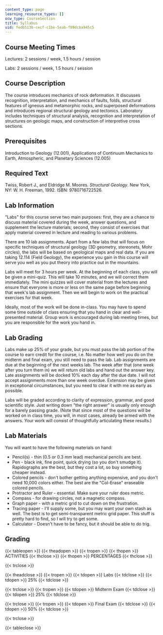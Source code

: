 ```yaml
---
content_type: page
learning_resource_types: []
ocw_type: CourseSection
title: Syllabus
uid: fedb513b-cecf-c1be-5eab-f09dcba945c5
---
```


Course Meeting Times
--------------------

Lectures: 2 sessions / week, 1.5 hours / session

Labs: 2 sessions / week, 1.5 hours / session

Course Description
------------------

The course introduces mechanics of rock deformation. It discusses recognition, interpretation, and mechanics of faults, folds, structural features of igneous and metamorphic rocks, and superposed deformations and introduces regional structural geology and tectonics. Laboratory includes techniques of structural analysis, recognition and interpretation of structures on geologic maps, and construction of interpretive cross sections.

Prerequisites
-------------

Introduction to Geology (12.001), Applications of Continuum Mechanics to Earth, Atmospheric, and Planetary Sciences (12.005)

Required Text
-------------

Twiss, Robert J., and Eldridge M. Moores. _Structural Geology_. New York, NY: W. H. Freeman, 1992. ISBN: 9780716722526.

Lab Information
---------------

"Labs" for this course serve two main purposes: first, they are a chance to discuss material covered during the week, answer questions, and supplement the lecture materials; second, they consist of exercises that apply material covered in lecture and reading to various problems.

There are 10 lab assignments. Apart from a few labs that will focus on specific techniques of structural geology (3D geometry, stereonets, Mohr circles), the labs will be based on geological maps and real data. If you are taking 12.114 (Field Geology), the experience you gain in this course will serve you well as you put theory into practice out in the mountains.

Labs will meet for 3 hours per week. At the beginning of each class, you will be given a mini-quiz. This will take 10 minutes, and we will correct them immediately. The mini quizzes will cover material from the lectures and ensure that everyone is more or less on the same page before beginning that week's lab assignment. Then we will begin to work on the practical exercises for that week.

Ideally, most of the work will be done in-class. You may have to spend some time outside of class ensuring that you hand in clear and well-presented material. Group work is encouraged during lab meeting times, but you are responsible for the work you hand in.

Lab Grading
-----------

Labs make up 25% of your grade, but you must pass the lab portion of the course to earn credit for the course, i.e. No matter how well you do on the midterm and final exam, you still need to pass the lab. Lab assignments are due at the beginning of the next weeks lab. The week after that (one week after you turn them in) we will return old labs and hand out the answer key. Late assignments will be docked 10% each day after the due date. I will not accept assignments more than one week overdue. Extension may be given in exceptional circumstances, but you need to clear it with me as early as possible.

Labs will be graded according to clarity of expression, grammar, and good scientific style. Just writing down "the right answer" is usually only enough for a barely passing grade. (Note that since most of the questions will be worked on in class time, you will, in most cases, already be armed with the answers. Your work will consist of thoughtfully articulating these results.)

Lab Materials
-------------

You will want to have the following materials on hand:

*   Pencil(s) - thin (0.5 or 0.3 mm lead) mechanical pencils are best.
*   Pen - black ink, fine point, quick drying (so you don't smudge it). Rapidographs are the best, but they cost a lot, so buy something cheaper instead.
*   Colored pencils - don't bother getting anything expensive, and you don't need 10,000 colors either. The best are the "Col-Erase" eraseable colored pencils.
*   Protractor and Ruler - essential. Make sure your ruler does metric.
*   Compass - for drawing circles, not a magnetic compass.
*   Graph paper - with a metric grid to cut down on the frustration.
*   Tracing paper - I'll supply some, but you may want your own stash as well. The best is to get semi-transparent metric grid paper. This stuff is pretty hard to find, so I will try to get some.
*   Calculator - Doesn't have to be fancy, but it should be able to do trig.

Grading
-------

{{< tableopen >}}
{{< theadopen >}}
{{< tropen >}}
{{< thopen >}}
ACTIVITIES
{{< thclose >}}
{{< thopen >}}
PERCENTAGES
{{< thclose >}}

{{< trclose >}}

{{< theadclose >}}
{{< tropen >}}
{{< tdopen >}}
Labs
{{< tdclose >}}
{{< tdopen >}}
25%
{{< tdclose >}}

{{< trclose >}}
{{< tropen >}}
{{< tdopen >}}
Midterm Exam
{{< tdclose >}}
{{< tdopen >}}
25%
{{< tdclose >}}

{{< trclose >}}
{{< tropen >}}
{{< tdopen >}}
Final Exam
{{< tdclose >}}
{{< tdopen >}}
50%
{{< tdclose >}}

{{< trclose >}}

{{< tableclose >}}